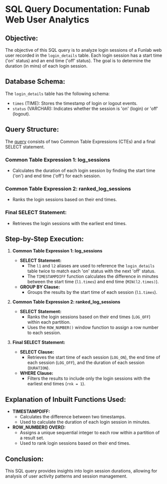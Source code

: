 # SQL Query Documentation: Funab Web User Analytics

## Objective:
The objective of this SQL query is to analyze login sessions of a Funlab web user recorded in the `login_details` table. Each login session has a start time ('on' status) and an end time ('off' status). The goal is to determine the duration (in mins) of each login session.

## Database Schema:
The `login_details` table has the following schema:
- `times` (TIME): Stores the timestamp of login or logout events.
- `status` (VARCHAR): Indicates whether the session is 'on' (login) or 'off' (logout).

## Query Structure:
The [query](webUserAnalytics.sql) consists of two Common Table Expressions (CTEs) and a final SELECT statement.

### Common Table Expression 1: log_sessions
- Calculates the duration of each login session by finding the start time ('on') and end time ('off') for each session.

### Common Table Expression 2: ranked_log_sessions
- Ranks the login sessions based on their end times.

### Final SELECT Statement:
- Retrieves the login sessions with the earliest end times.

## Step-by-Step Execution:
1. **Common Table Expression 1: log_sessions**
   - **SELECT Statement:**
     - The `l1` and `l2` aliases are used to reference the `login_details` table twice to match each 'on' status with the next 'off' status.
     - The `TIMESTAMPDIFF` function calculates the difference in minutes between the start time (`l1.times`) and end time (`MIN(l2.times)`).
   - **GROUP BY Clause:**
     - Groups the results by the start time of each session (`l1.times`).

2. **Common Table Expression 2: ranked_log_sessions**
   - **SELECT Statement:**
     - Ranks the login sessions based on their end times (`LOG_OFF`) within each partition.
     - Uses the `ROW_NUMBER()` window function to assign a row number to each session.

3. **Final SELECT Statement:**
   - **SELECT Clause:**
     - Retrieves the start time of each session (`LOG_ON`), the end time of each session (`LOG_OFF`), and the duration of each session (`DURATION`).
   - **WHERE Clause:**
     - Filters the results to include only the login sessions with the earliest end times (`rnk = 1`).

## Explanation of Inbuilt Functions Used:
- **TIMESTAMPDIFF:**
  - Calculates the difference between two timestamps.
  - Used to calculate the duration of each login session in minutes.
- **ROW_NUMBER() OVER():**
  - Assigns a unique sequential integer to each row within a partition of a result set.
  - Used to rank login sessions based on their end times.

## Conclusion:
This SQL query provides insights into login session durations, allowing for analysis of user activity patterns and session management.